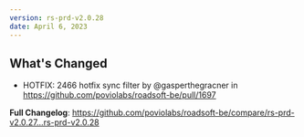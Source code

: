 ```yaml
---
version: rs-prd-v2.0.28
date: April 6, 2023
---
```


## What's Changed
* HOTFIX: 2466 hotfix sync filter by @gasperthegracner in https://github.com/poviolabs/roadsoft-be/pull/1697


**Full Changelog**: https://github.com/poviolabs/roadsoft-be/compare/rs-prd-v2.0.27...rs-prd-v2.0.28